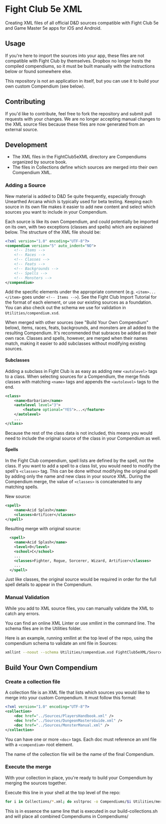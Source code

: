 # Fight Club 5e XML

Creating XML files of all official D&D sources compatible with Fight Club 5e and Game Master 5e apps for iOS and Android.


## Usage

If you're here to import the sources into your app, these files are not compatible with Fight Club by themselves. Dropbox no longer hosts the compiled compendiums, so it must be built manually with the instructions below or found somewhere else.

This repository is not an application in itself, but you can use it to build your own custom Compendium (see below).


## Contributing

If you'd like to contribute, feel free to fork the repository and submit pull requests with your changes. We are no longer accepting manual changes to the XML source files because these files are now generated from an external source.


## Development

* The XML files in the FightClub5eXML directory are Compendiums organized by source book. 
* The files in Collections define which sources are merged into their own Compendium XML.


### Adding a Source

New material is added to D&D 5e quite frequently, especially through Unearthed Arcana which is typically used for beta testing. Keeping each source in its own file makes it easier to add new content and select which sources you want to include in your Compendium.

Each source is like its own Compendium, and could potentially be imported on its own, with two exceptions (classes and spells) which are explained below. The structure of the XML file should be:

```xml
<?xml version="1.0" encoding="UTF-8"?>
<compendium version="5" auto_indent="NO">
	<!-- Items -->
	<!-- Races -->
	<!-- Classes -->
	<!-- Feats -->
	<!-- Backgrounds -->
	<!-- Spells -->
	<!-- Monsters -->
</compendium>
```

Add the specific elements under the appropriate comment (e.g. `<item>...</item>` goes under `<!-- Items -->`). See the Fight Club Import Tutorial for the format of each element, or use our existing sources as a foundation. You can also check out the schema we use for validation in `Utilities/compendium.xsd`.

When merged with other sources (see "Build Your Own Compendium" below), items, races, feats, backgrounds, and monsters are all added to the resulting Compendium. It's recommended that subraces be added as their own race. Classes and spells, however, are merged when their names match, making it easier to add subclasses without modifying existing sources.

#### Subclasses

Adding a subclass in Fight Club is as easy as adding new `<autolevel>` tags to a class. When selecting sources for a Compendium, the merge finds classes with matching `<name>` tags and appends the `<autolevel>` tags to the end.

```xml
<class>
	<name>Barbarian</name>
	<autolevel level="3">
		<feature optional="YES">...</feature>
	</autolevel>
	...
</class>
```

Because the rest of the class data is not included, this means you would need to include the original source of the class in your Compendium as well.

#### Spells

In the Fight Club compendium, spell lists are defined by the spell, not the class. If you want to add a spell to a class list, you would need to modify the spell's `<classes>` tag. This can be done without modifying the original spell by adding only the name and new class in your source XML. During the Compendium merge, the value of `<classes>` is concatenated to any matching spells.

New source:

```xml
<spell>
	<name>Acid Splash</name>
	<classes>Artificer</classes>
</spell>
```

Resulting merge with original source:

```xml
  <spell>
    <name>Acid Splash</name>
    <level>0</level>
    <school>C</school>
    ...
    <classes>Fighter, Rogue, Sorcerer, Wizard, Artificer</classes>
    ...
  </spell>
```

Just like classes, the original source would be required in order for the full spell details to appear in the Compendium.

### Manual Validation

While you add to XML source files, you can manually validate the XML to catch any errors.

You can find an online XML Linter or use xmllint in the command line. The schema files are in the Utilities folder.

Here is an example, running xmllint at the top level of the repo, using the compendium schema to validate an xml file in Sources:

```bash
xmllint --noout --schema Utilities/compendium.xsd FightClub5eXML/Sources/CoreRulebooks.xml
```


## Build Your Own Compendium

### Create a collection file

A collection file is an XML file that lists which sources you would like to merge into your custom Compendium. It must follow this format:

```xml
<?xml version="1.0" encoding="UTF-8"?>
<collection>
    <doc href="../Sources/PlayersHandbook.xml" />
    <doc href="../Sources/DungeonMastersGuide.xml" />
    <doc href="../Sources/MonsterManual.xml" />
</collection>
```
You can have one or more `<doc>` tags. Each doc must reference an xml file with a `<compendium>` root element. 

The name of the collection file will be the name of the final Compendium.

### Execute the merge

With your collection in place, you're ready to build your Compendium by merging the sources together.

Execute this line in your shell at the top level of the repo:

```bash
for i in Collections/*.xml; do xsltproc -o Compendiums/$i Utilities/merge.xslt $i; done
```

This is in essence the same line that is executed in our build-collections.sh and will place all combined Compendiums in Compendiums/